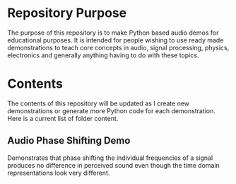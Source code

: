 # Repository Purpose
The purpose of this repository is to make Python based audio demos for educational purposes. It is intended for people wishing to use ready made demonstrations to teach core concepts in audio, signal processing, physics, electronics and generally anything having to do with these topics.

# Contents
The contents of this repository will be updated as I create new demonstrations or generate more Python code for each demonstration. Here is a current list of folder content.

## Audio Phase Shifting Demo
Demonstrates that phase shifting the individual frequencies of a signal produces no difference in perceived sound even though the time domain representations look very different.
